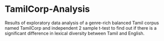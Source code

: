 # TamilCorp-Analysis
Results of exploratory data analysis of a genre-rich balanced Tamil corpus named TamilCorp and independent 2 sample t-test to find out if there is a significant difference in lexical diversity between Tamil and English.
